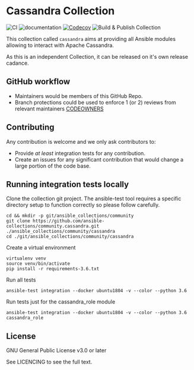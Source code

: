 # Cassandra Collection
![CI](https://github.com/ansible-collections/community.cassandra/workflows/CI/badge.svg)
![documentation](https://github.com/ansible-collections/community.cassandra/workflows/documentation/badge.svg)
[![Codecov](https://img.shields.io/codecov/c/github/ansible-collections/community.cassandra)](https://codecov.io/gh/ansible-collections/community.cassandra)
![Build & Publish Collection](https://github.com/ansible-collections/community.cassandra/workflows/Build%20&%20Publish%20Collection/badge.svg)

This collection called `cassandra` aims at providing all Ansible modules allowing to interact with Apache Cassandra.

As this is an independent Collection, it can be released on it's own release cadance.

## GitHub workflow

* Maintainers would be members of this GitHub Repo.
* Branch protections could be used to enforce 1 (or 2) reviews from relevant maintainers [CODEOWNERS](.github/CODEOWNERS)

## Contributing

Any contribution is welcome and we only ask contributors to:
* Provide *at least* integration tests for any contribution.
* Create an issues for any significant contribution that would change a large portion of the code base.

## Running integration tests locally

Clone the collection git project. The ansible-test tool requires a specific directory setup to function correctly so please follow carefully.

```
cd && mkdir -p git/ansible_collections/community
git clone https://github.com/ansible-collections/community.cassandra.git ./ansible_collections/community/cassandra
cd ./git/ansible_collections/community/cassandra
```

Create a virtual environment

```
virtualenv venv
source venv/bin/activate
pip install -r requirements-3.6.txt
```

Run all tests

```
ansible-test integration --docker ubuntu1804 -v --color --python 3.6
```

Run tests just for the cassandra_role module

```
ansible-test integration --docker ubuntu1804 -v --color --python 3.6 cassandra_role
```


## License

GNU General Public License v3.0 or later

See LICENCING to see the full text.

